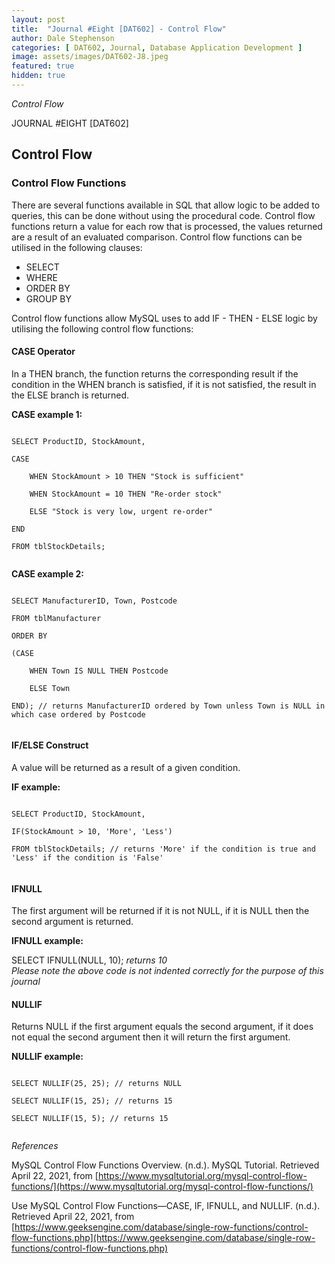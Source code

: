```yaml
---
layout: post
title:  "Journal #Eight [DAT602] - Control Flow" 
author: Dale Stephenson
categories: [ DAT602, Journal, Database Application Development ]
image: assets/images/DAT602-J8.jpeg
featured: true
hidden: true
---
```

<i>Control Flow</i>

JOURNAL #EIGHT [DAT602]

<h2>Control Flow</h2>

<h3>Control Flow Functions</h3>
 
There are several functions available in SQL that allow logic to be added to queries, this can be done without using the procedural code. Control flow functions return a value for each row that is processed, the values returned are a result of an evaluated comparison. Control flow functions can be utilised in the following clauses:
 
- SELECT
- WHERE
- ORDER BY
- GROUP BY
 
Control flow functions allow MySQL uses to add IF - THEN - ELSE logic by utilising the following control flow functions:
 
<h4>CASE Operator</h4>
 
In a THEN branch, the function returns the corresponding result if the condition in the WHEN branch is satisfied, if it is not satisfied, the result in the ELSE branch is returned.
 
<b>CASE example 1:</b>

<code> 
SELECT ProductID, StockAmount,<br>
CASE<br>
    WHEN StockAmount > 10 THEN "Stock is sufficient"<br>
    WHEN StockAmount = 10 THEN "Re-order stock"<br>
    ELSE "Stock is very low, urgent re-order"<br>
END<br>
FROM tblStockDetails;<br>
</code>
 
<b>CASE example 2:</b>

<code> 
SELECT ManufacturerID, Town, Postcode<br>
FROM tblManufacturer<br>
ORDER BY<br>
(CASE<br>
    WHEN Town IS NULL THEN Postcode<br>
    ELSE Town<br>
END); // returns ManufacturerID ordered by Town unless Town is NULL in which case ordered by Postcode<br>
</code>
 
<h4>IF/ELSE Construct</h4>
 
A value will be returned as a result of a given condition.
 
<b>IF example:</b>
 
<code>
SELECT ProductID, StockAmount,<br>
IF(StockAmount > 10, 'More', 'Less')<br>
FROM tblStockDetails; // returns 'More' if the condition is true and 'Less' if the condition is 'False'<br>
</code>
 
<h4>IFNULL</h4>
 
The first argument will be returned if it is not NULL, if it is NULL then the second argument is returned.
 
<b>IFNULL example:</b>
 
SELECT IFNULL(NULL, 10); <i>returns 10</i><br>
<i>Please note the above code is not indented correctly for the purpose of this journal</i>
 
<h4>NULLIF</h4>
 
Returns NULL if the first argument equals the second argument, if it does not equal the second argument then it will return the first argument.
 
<b>NULLIF example:</b>

<code> 
SELECT NULLIF(25, 25); // returns NULL<br>
SELECT NULLIF(15, 25); // returns 15<br>
SELECT NULLIF(15, 5); // returns 15<br>
</code>

<i>References</i>
 
MySQL Control Flow Functions Overview. (n.d.). MySQL Tutorial. Retrieved April 22, 2021, from [https://www.mysqltutorial.org/mysql-control-flow-functions/](https://www.mysqltutorial.org/mysql-control-flow-functions/)
 
Use MySQL Control Flow Functions—CASE, IF, IFNULL, and NULLIF. (n.d.). Retrieved April 22, 2021, from [https://www.geeksengine.com/database/single-row-functions/control-flow-functions.php](https://www.geeksengine.com/database/single-row-functions/control-flow-functions.php)